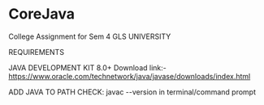 # CoreJava
College Assignment for Sem 4 GLS UNIVERSITY

REQUIREMENTS

JAVA DEVELOPMENT KIT 8.0+
Download link:- https://www.oracle.com/technetwork/java/javase/downloads/index.html

ADD JAVA TO PATH
CHECK: javac --version in terminal/command prompt
